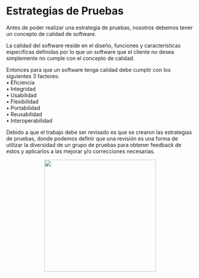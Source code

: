 # Estrategias de Pruebas

Antes de poder realizar una estrategia de pruebas, nosotros debemos tener un concepto de calidad de software. </br>

La calidad del software reside en el diseño, funciones y características especificas definidas por lo que un software que el cliente no desea simplemente no cumple con el concepto de calidad. </br>

Entonces para que un software tenga calidad debe cumplir con los siguientes 3 factores: </br>
•	Eficiencia </br>
•	Integridad </br>
•	Usabilidad </br>
•	Flexibilidad </br>
•	Portabilidad </br>
•	Reusabilidad </br>
•	Interoperabilidad </br>

Debido a que el trabajo debe ser revisado es que se crearon las estrategias de pruebas, donde podemos definir que una revisión es una forma de utilizar la diversidad de un grupo de pruebas para obtener feedback de estos y aplicarlos a las mejorar y/o correcciones necesarias.

<p align="center">
<img
    src="https://www.pngitem.com/pimgs/m/10-109943_test-clipart-written-test-unit-testing-logo-png.png"
    width="300px"
/>
 </p>
